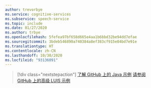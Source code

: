 ```yaml
---
author: trevorbye
ms.service: cognitive-services
ms.subservice: speech-service
ms.topic: include
ms.date: 01/27/2020
ms.author: trbye
ms.openlocfilehash: 5fefea97bf658d665e4aa1b6bbd32be94dd7efae
ms.sourcegitcommit: 3bdeb546890a740384a8ef383cf915e84bd7e91e
ms.translationtype: HT
ms.contentlocale: zh-CN
ms.lasthandoff: 10/30/2020
ms.locfileid: "93136091"
---
```

> [!div class="nextstepaction"]
> [了解 GitHub 上的 Java 示例](https://aka.ms/speech/github-java)
> [请参阅 GitHub 上的高级 LUIS 示例](https://github.com/Azure/pizza_luis_bot)
